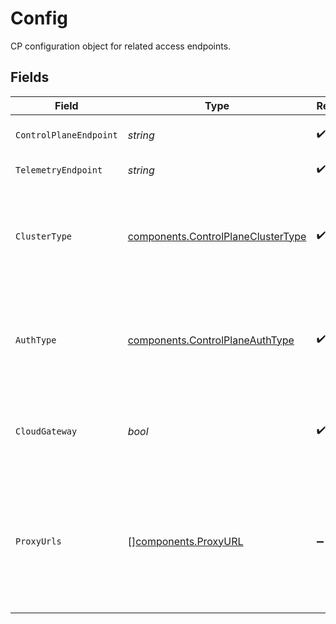 # Config

CP configuration object for related access endpoints.


## Fields

| Field                                                                                      | Type                                                                                       | Required                                                                                   | Description                                                                                | Example                                                                                    |
| ------------------------------------------------------------------------------------------ | ------------------------------------------------------------------------------------------ | ------------------------------------------------------------------------------------------ | ------------------------------------------------------------------------------------------ | ------------------------------------------------------------------------------------------ |
| `ControlPlaneEndpoint`                                                                     | *string*                                                                                   | :heavy_check_mark:                                                                         | Control Plane Endpoint.                                                                    | https://acfe5f253f.cp0.konghq.com                                                          |
| `TelemetryEndpoint`                                                                        | *string*                                                                                   | :heavy_check_mark:                                                                         | Telemetry Endpoint.                                                                        | https://acfe5f253f.tp0.konghq.com                                                          |
| `ClusterType`                                                                              | [components.ControlPlaneClusterType](../../models/components/controlplaneclustertype.md)   | :heavy_check_mark:                                                                         | The ClusterType value of the cluster associated with the Control Plane.                    | CLUSTER_TYPE_CONTROL_PLANE                                                                 |
| `AuthType`                                                                                 | [components.ControlPlaneAuthType](../../models/components/controlplaneauthtype.md)         | :heavy_check_mark:                                                                         | The auth type value of the cluster associated with the Runtime Group.                      | pinned_client_certs                                                                        |
| `CloudGateway`                                                                             | *bool*                                                                                     | :heavy_check_mark:                                                                         | Whether the Control Plane can be used for cloud-gateways.                                  |                                                                                            |
| `ProxyUrls`                                                                                | [][components.ProxyURL](../../models/components/proxyurl.md)                               | :heavy_minus_sign:                                                                         | Array of proxy URLs associated with reaching the data-planes connected to a control-plane. | [<br/>{<br/>"host": "example.com",<br/>"port": 443,<br/>"protocol": "https"<br/>}<br/>]    |